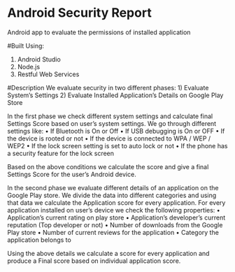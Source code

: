 # Android Security Report
Android app to evaluate the permissions of installed application

#Built Using:
1. Android Studio
2. Node.js
3. Restful Web Services

#Description
We evaluate security in two different phases: 1) Evaluate System’s Settings 2) Evaluate Installed Application’s Details on Google Play Store

In the first phase we check different system settings and calculate final Settings Score based on user’s system settings. We go through different settings like: • If Bluetooth is On or Off • If USB debugging is On or OFF • If the device is rooted or not • If the device is connected to WPA / WEP / WEP2 • If the lock screen setting is set to auto lock or not • If the phone has a security feature for the lock screen

Based on the above conditions we calculate the score and give a final Settings Score for the user’s Android device.

In the second phase we evaluate different details of an application on the Google Play store. We divide the data into different categories and using that data we calculate the Application score for every application. For every application installed on user’s device we check the following properties: • Application’s current rating on play store • Application’s developer’s current reputation (Top developer or not) • Number of downloads from the Google Play store • Number of current reviews for the application • Category the application belongs to

Using the above details we calculate a score for every application and produce a Final score based on individual application score.
